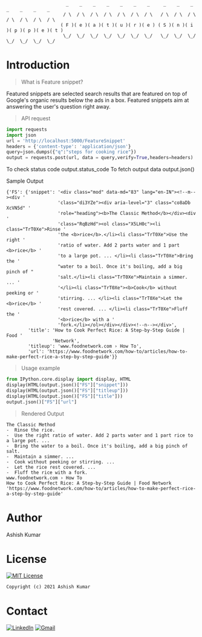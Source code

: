                           _    _    _    _    _    _    _     _    _    _    _    _    _    _
                         / \  / \  / \  / \  / \  / \  / \   / \  / \  / \  / \  / \  / \  / \
                        ( F )( e )( a )( t )( u )( r )( e ) ( S )( n )( i )( p )( p )( e )( t )
                         \_/  \_/  \_/  \_/  \_/  \_/  \_/   \_/  \_/  \_/  \_/  \_/  \_/  \_/
# Introduction
> What is Feature snippet?

Featured snippets are selected search results that are featured on top of Google's organic results below the ads in a box. Featured snippets aim at answering the user's question right away.

> API request

```python
import requests
import json
url = 'http://localhost:5000/FeatureSnippet'
headers = {'content-type': 'application/json'}
query=json.dumps({"q":"steps for cooking rice"})
output = requests.post(url, data = query,verify=True,headers=headers)
```
To check status code
            output.status_code
To fetch output data
            output.json()

Sample Output
```text
{'FS': {'snippet': '<div class="mod" data-md="83" lang="en-IN"><!--m--><div '
                   'class="di3YZe"><div aria-level="3" class="co8aDb XcVN5d" '
                   'role="heading"><b>The Classic Method</b></div><div '
                   'class="RqBzHd"><ol class="X5LH0c"><li class="TrT0Xe">Rinse '
                   'the <b>rice</b>.</li><li class="TrT0Xe">Use the right '
                   'ratio of water. Add 2 parts water and 1 part <b>rice</b> '
                   'to a large pot. ... </li><li class="TrT0Xe">Bring the '
                   "water to a boil. Once it's boiling, add a big pinch of "
                   'salt.</li><li class="TrT0Xe">Maintain a simmer. ... '
                   '</li><li class="TrT0Xe"><b>Cook</b> without peeking or '
                   'stirring. ... </li><li class="TrT0Xe">Let the <b>rice</b> '
                   'rest covered. ... </li><li class="TrT0Xe">Fluff the '
                   '<b>rice</b> with a '
                   'fork.</li></ol></div></div><!--n--></div>',
        'title': 'How to Cook Perfect Rice: A Step-by-Step Guide | Food '
                 'Network',
        'titleup': 'www.foodnetwork.com › How To',
        'url': 'https://www.foodnetwork.com/how-to/articles/how-to-make-perfect-rice-a-step-by-step-guide'}}
```

> Usage example
```python
from IPython.core.display import display, HTML
display(HTML(output.json()["FS"]["snippet"]))
display(HTML(output.json()["FS"]["titleup"]))
display(HTML(output.json()["FS"]["title"]))
output.json()["FS"]["url"]
```
> Rendered Output
```
The Classic Method
-  Rinse the rice.
-  Use the right ratio of water. Add 2 parts water and 1 part rice to a large pot. ...
-  Bring the water to a boil. Once it's boiling, add a big pinch of salt.
-  Maintain a simmer. ...
-  Cook without peeking or stirring. ...
-  Let the rice rest covered. ...
-  Fluff the rice with a fork.
www.foodnetwork.com › How To
How to Cook Perfect Rice: A Step-by-Step Guide | Food Network
'https://www.foodnetwork.com/how-to/articles/how-to-make-perfect-rice-a-step-by-step-guide'
```

# Author
Ashish Kumar

# License
[![MIT License](https://img.shields.io/github/license/ashishcssom/How-to-set-up-python-on-Window-10.svg?style=flat-square&colorB=C62121)](https://github.com/ashishcssom/Feature-snippet/blob/main/LICENSE)
```
Copyright (c) 2021 Ashish Kumar
```

# Contact
[![LinkedIn](https://img.shields.io/badge/-Ashish%20Kumar-blue?style=social&logo=Linkedin&logoColor=blue&link=https://www.linkedin.com/in/ashishk766/)](https://www.linkedin.com/in/ashishk766/) 
[![Gmail](https://img.shields.io/badge/-Ashish%20Kumar-c14438?style=social&logo=Gmail&logoColor=red&link=mailto:ashish.krb7@gmail.com)](mailto:ashish.krb7@gmail.com) 

